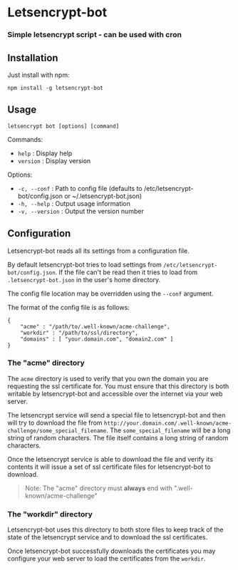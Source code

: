 Letsencrypt-bot
===============

### Simple letsencrypt script - can be used with cron

## Installation

Just install with npm:

    npm install -g letsencrypt-bot

## Usage

	letsencrypt bot [options] [command]
  
Commands:

- `help`    : Display help
- `version` : Display version
  
Options:

- `-c, --conf`    : Path to config file (defaults to /etc/letsencrypt-bot/config.json or ~/.letsencrypt-bot.json)
- `-h, --help`    : Output usage information
- `-v, --version` : Output the version number

## Configuration

Letsencrypt-bot reads all its settings from a configuration file.

By default letsencrypt-bot tries to load settings from 
`/etc/letsencrypt-bot/config.json`. If the file can't be read then 
it tries to load from `.letsencrypt-bot.json` in the user's home directory.

The config file location may be overridden using the `--conf` argument.

The format of the config file is as follows:

    {
        "acme" : "/path/to/.well-known/acme-challenge",
        "workdir" : "/path/to/ssl/directory",
        "domains" : [ "your.domain.com", "domain2.com" ]
    }

### The "acme" directory

The `acme` directory is used to verify that you own the domain you are 
requesting the ssl certificate for. You must ensure that this directory
is both writable by letsencrypt-bot and accessible over the internet
via your web server.

The letsencrypt service will send a special file to letsencrypt-bot
and then will try to download the file from
`http://your.domain.com/.well-known/acme-challenge/some_special_filename`.
The `some_special_filename` will be a long string of random characters.
The file itself contains a long string of random characters.

Once the letsencrypt service is able to download the file and verify its
contents it will issue a set of ssl certificate files for letsencrypt-bot
to download.

> Note: The "acme" directory must **always** end with ".well-known/acme-challenge"

### The "workdir" directory

Letsencrypt-bot uses this directory to both store files to keep track of the
state of the letsencrypt service and to download the ssl certificates.

Once letsencrypt-bot successfully downloads the certificates you may configure
your web server to load the certificates from the `workdir`.

